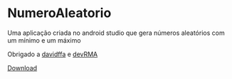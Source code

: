 # NumeroAleatorio
Uma aplicação criada no android studio que gera números aleatórios com um mínimo e um máximo

Obrigado a [davidffa](https://github.com/davidffa) e [devRMA](https://github.com/devRMA)

[Download](https://github.com/davidcanas/NumeroAleatorio/releases/tag/beta)
